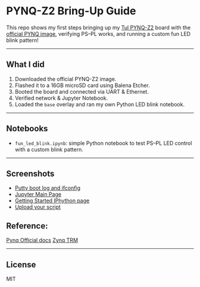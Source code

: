 # PYNQ-Z2 Bring-Up Guide

This repo shows my first steps bringing up my [Tul PYNQ-Z2](https://www.tulembedded.com/fpga/ProductsPYNQ-Z2.html) board with the [official PYNQ image](https://dpoauwgwqsy2x.cloudfront.net/Download/pynq_z2_v3.0.1.zip), verifying PS–PL works, and running a custom fun LED blink pattern!

---

## What I did

1. Downloaded the official PYNQ-Z2 image.
2. Flashed it to a 16GB microSD card using Balena Etcher.
3. Booted the board and connected via UART & Ethernet.
4. Verified network & Jupyter Notebook.
5. Loaded the `base` overlay and ran my own Python LED blink notebook.

---

## Notebooks

- `fun_led_blink.ipynb`: simple Python notebook to test PS–PL LED control with a custom blink pattern.

---

## Screenshots
- [Putty boot log and ifconfig](screenshots/PuttyBootLog.png)
- [Jupyter Main Page](screenshots/JupyterMainPage.png)
- [Getting Started IPhython page](screenshots/GettingStartedPage.png)
- [Upload your script](screenshots/UploadToJupyter.png)


## Reference:
[Pynq Official docs](https://pynq.readthedocs.io/en/latest/pynq_sd_card.html)
[Zynq TRM](https://docs.amd.com/r/en-US/ug585-zynq-7000-SoC-TRM)

---
## License

MIT
